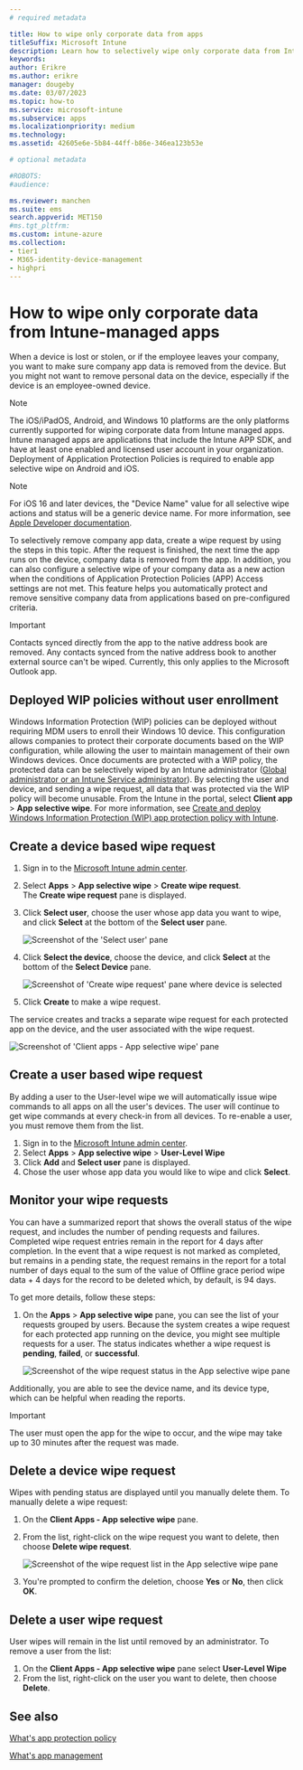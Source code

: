 ```yaml
---
# required metadata

title: How to wipe only corporate data from apps
titleSuffix: Microsoft Intune
description: Learn how to selectively wipe only corporate data from Intune-managed apps with Microsoft Intune.
keywords:
author: Erikre
ms.author: erikre
manager: dougeby
ms.date: 03/07/2023
ms.topic: how-to
ms.service: microsoft-intune
ms.subservice: apps
ms.localizationpriority: medium
ms.technology:
ms.assetid: 42605e6e-5b84-44ff-b86e-346ea123b53e

# optional metadata

#ROBOTS:
#audience:

ms.reviewer: manchen
ms.suite: ems
search.appverid: MET150
#ms.tgt_pltfrm:
ms.custom: intune-azure
ms.collection:
- tier1
- M365-identity-device-management
- highpri
---
```


# How to wipe only corporate data from Intune-managed apps

When a device is lost or stolen, or if the employee leaves your company, you want to make sure company app data is removed from the device. But you might not want to remove personal data on the device, especially if the device is an employee-owned device.

>[!NOTE]
> The iOS/iPadOS, Android, and Windows 10 platforms are the only platforms currently supported for wiping corporate data from Intune managed apps. Intune managed apps are applications that include the Intune APP SDK, and have at least one enabled and licensed user account in your organization. Deployment of Application Protection Policies is required to enable app selective wipe on Android and iOS.

> [!NOTE]
> For iOS 16 and later devices, the "Device Name" value for all selective wipe actions and status will be a generic device name.  For more information, see [Apple Developer documentation](https://developer.apple.com/documentation/uikit/uidevice/1620015-name).

To selectively remove company app data, create a wipe request by using the steps in this topic. After the request is finished, the next time the app runs on the device, company data is removed from the app. In addition, you can also configure a selective wipe of your company data as a new action when the conditions of Application Protection Policies (APP) Access settings are not met. This feature helps you automatically protect and remove sensitive company data from applications based on pre-configured criteria.

>[!IMPORTANT]
> Contacts synced directly from the app to the native address book are removed. Any contacts synced from the native address book to another external source can't be wiped. Currently, this only applies to the Microsoft Outlook app.

## Deployed WIP policies without user enrollment

Windows Information Protection (WIP) policies can be deployed without requiring MDM users to enroll their Windows 10 device. This configuration allows companies to protect their corporate documents based on the WIP configuration, while allowing the user to maintain management of their own Windows devices. Once documents are protected with a WIP policy, the protected data can be selectively wiped by an Intune administrator ([Global administrator or an Intune Service administrator](../fundamentals/users-add.md#types-of-administrators)). By selecting the user and device, and sending a wipe request, all data that was protected via the WIP policy will become unusable. From the Intune in the portal, select **Client app** > **App selective wipe**. For more information, see [Create and deploy Windows Information Protection (WIP) app protection policy with Intune](windows-information-protection-policy-create.md).

## Create a device based wipe request

1. Sign in to the [Microsoft Intune admin center](https://go.microsoft.com/fwlink/?linkid=2109431).
2. Select **Apps** > **App selective wipe** > **Create wipe request**.<br>
   The **Create wipe request** pane is displayed.
3. Click **Select user**, choose the user whose app data you want to wipe, and click **Select** at the bottom of the **Select user** pane.

    ![Screenshot of the 'Select user' pane](./media/apps-selective-wipe/apps-selective-wipe-01.png)

4. Click **Select the device**, choose the device, and click **Select** at the bottom of the **Select Device** pane.

    ![Screenshot of 'Create wipe request' pane where device is selected](./media/apps-selective-wipe/apps-selective-wipe-02.png)

5. Click **Create** to make a wipe request.

The service creates and tracks a separate wipe request for each protected app on the device, and the user associated with the wipe request.

   ![Screenshot of 'Client apps - App selective wipe' pane](./media/apps-selective-wipe/apps-selective-wipe-03.png)

## Create a user based wipe request

By adding a user to the User-level wipe we will automatically issue wipe commands to all apps on all the user's devices.  The user will continue to get wipe commands at every check-in from all devices.  To re-enable a user, you must remove them from the list.  

1. Sign in to the [Microsoft Intune admin center](https://go.microsoft.com/fwlink/?linkid=2109431).
2. Select **Apps** > **App selective wipe** > **User-Level Wipe**
3. Click **Add** and **Select user** pane is displayed.
4. Chose the user whose app data you would like to wipe and click **Select**.

## Monitor your wipe requests

You can have a summarized report that shows the overall status of the wipe request, and includes the number of pending requests and failures. Completed wipe request entries remain in the report for 4 days after completion. In the event that a wipe request is not marked as completed, but remains in a pending state, the request remains in the report for a total number of days equal to the sum of the value of Offline grace period wipe data + 4 days for the record to be deleted which, by default, is 94 days.

To get more details, follow these steps:

1. On the **Apps** > **App selective wipe** pane, you can see the list of your requests grouped by users. Because the system creates a wipe request for each protected app running on the device, you might see multiple requests for a user. The status indicates whether a wipe request is **pending**, **failed**, or **successful**.

    ![Screenshot of the wipe request status in the App selective wipe pane](./media/apps-selective-wipe/wipe-request-status-1.png)

Additionally, you are able to see the device name, and its device type, which can be helpful when reading the reports.

>[!IMPORTANT]
> The user must open the app for the wipe to occur, and the wipe may take up to 30 minutes after the request was made.

## Delete a device wipe request

Wipes with pending status are displayed until you manually delete them. To manually delete a wipe request:

1. On the **Client Apps - App selective wipe** pane.

2. From the list, right-click on the wipe request you want to delete, then choose **Delete wipe request**.

    ![Screenshot of the wipe request list in the App selective wipe pane](./media/apps-selective-wipe/delete-wipe-request.png)

3. You're prompted to confirm the deletion, choose **Yes** or **No**, then click **OK**.

## Delete a user wipe request

User wipes will remain in the list until removed by an administrator. To remove a user from the list:

1. On the **Client Apps - App selective wipe** pane select **User-Level Wipe**
2. From the list, right-click on the user you want to delete, then choose **Delete**.

## See also

[What's app protection policy](app-protection-policy.md)

[What's app management](app-management.md)
